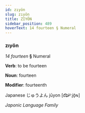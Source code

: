 ```yaml
---
id: zıyön
slug: zıyön
title: ZIYÖN
sidebar_position: 489
hoverText: 14 fourteen § Numeral
---
```


### zıyön

*14 fourteen* **§** Numeral

**Verb**: to be fourteen

**Noun**: fourteen

**Modifier**: fourteenth

Japanese じゅうよん jūyon [d͡ʑɨᵝːjõ̞ɴ]

*Japonic Language Family*